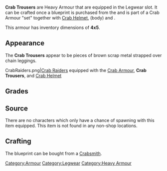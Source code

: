 **Crab Trousers** are Heavy Armour that are equipped in the Legwear
slot. It can be crafted once a blueprint is purchased from the [](02%20-%20Projects%20&%20Wikis/Kenshi/Kenshi%20Wiki/Kenshi%20Wiki%20Template/Crab_Raiders.md) and is part of a Crab Armour "set"
together with [Crab Helmet](Crab_Helmet.md "wikilink"), [](Crab_Armour.md) (body) and [](Crab_Shoes.md).

This armour has inventory dimensions of **4x5**.

## Appearance

The **Crab Trousers** appear to be pieces of brown scrap metal strapped
over chain leggings.

CrabRaiders.png\|[Crab Raiders](Crab_Raider.md "wikilink") equipped with
the [Crab Armour](Crab_Armour.md "wikilink"), **Crab Trousers**, [](Crab_Shoes.md) and [Crab Helmet](Crab_Helmet.md "wikilink")

## Grades

## Source

There are no characters which only have a chance of spawning with this
item equipped. This item is not found in any non-shop locations.

## Crafting


The blueprint can be bought from a [Crabsmith](Crabsmith.md "wikilink").

[Category:Armour](Category:Armour "wikilink")
[Category:Legwear](Category:Legwear "wikilink") [Category:Heavy
Armour](Category:Heavy_Armour "wikilink")